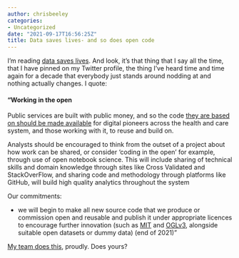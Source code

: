 ```yaml
---
author: chrisbeeley
categories:
- Uncategorized
date: "2021-09-17T16:56:25Z"
title: Data saves lives- and so does open code
---
```


I’m reading [data saves lives](https://www.gov.uk/government/publications/data-saves-lives-reshaping-health-and-social-care-with-data-draft/data-saves-lives-reshaping-health-and-social-care-with-data-draft). And look, it’s that thing that I say all the time, that I have pinned on my Twitter profile, the thing I’ve heard time and time again for a decade that everybody just stands around nodding at and nothing actually changes. I quote:

#### “Working in the open

Public services are built with public money, and so the code [they are based on should be made available](https://service-manual.nhs.uk/service-standard/12-make-new-source-code-open) for digital pioneers across the health and care system, and those working with it, to reuse and build on.

Analysts should be encouraged to think from the outset of a project about how work can be shared, or consider ‘coding in the open’ for example, through use of open notebook science. This will include sharing of technical skills and domain knowledge through sites like Cross Validated and StackOverFlow, and sharing code and methodology through platforms like GitHub, will build high quality analytics throughout the system

Our commitments:

- we will begin to make all new source code that we produce or commission open and reusable and publish it under appropriate licences to encourage further innovation (such as [MIT](https://opensource.org/licenses/MIT) and [OGLv3](http://www.nationalarchives.gov.uk/doc/open-government-licence/version/3/), alongside suitable open datasets or dummy data) (end of 2021)”

[My team does this](https://github.com/CDU-data-science-team/), proudly. Does yours?